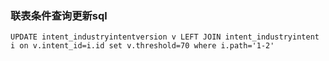 ### 联表条件查询更新sql
`UPDATE intent_industryintentversion v LEFT JOIN intent_industryintent i on v.intent_id=i.id set v.threshold=70 where i.path='1-2'`
